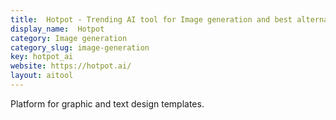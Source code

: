 ```yaml
---
title:  Hotpot - Trending AI tool for Image generation and best alternatives
display_name:  Hotpot
category: Image generation
category_slug: image-generation
key: hotpot_ai
website: https://hotpot.ai/
layout: aitool
---
```


Platform for graphic and text design templates.
